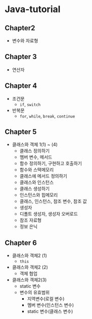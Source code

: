# Java-tutorial

## Chapter2
- 변수와 자료형

## Chapter 3
- 연산자

## Chapter 4
- 조건문
  - `if`, `switch`
- 반복문
  - `for`, `while`, `break`, `continue`

## Chapter 5
- 클래스와 객체 1(1) ~ (4)
  - 클래스 정의하기
  - 멤버 변수, 메서드
  - 함수 정의하기, 구현하고 호출하기
  - 함수와 스택메모리
  - 클래스에 메서드 정의하기
  - 클래스와 인스턴스
  - 클래스 생성하기
  - 인스턴스와 힙메모리
  - 클래스, 인스턴스, 참조 변수, 참조 값
  - 생성자
  - 디폴트 생성자, 생성자 오버로드
  - 참조 자료형
  - 정보 은닉

## Chapter 6

- 클래스와 객체2 (1)
  - `this`
- 클래스와 객체2 (2)
  - 객체 협업
- 클래스와 객체2(3)
  - static 변수
  - 변수의 유효범위
    - 지역변수(로컬 변수)
    - 멤버 변수(인스턴스 변수)
    - static 변수(클래스 변수)

